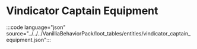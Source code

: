 # Vindicator Captain Equipment

:::code language="json" source="../../../VanilliaBehaviorPack/loot_tables/entities/vindicator_captain_equipment.json":::